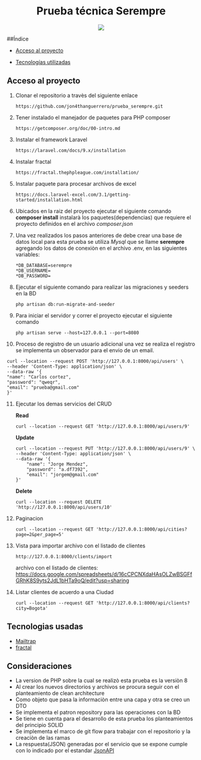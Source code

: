 <h1 align="center"> Prueba técnica Serempre</h1>

 <p align="center">
   <img src="https://img.shields.io/badge/STATUS-EN%20DESAROLLO-green">
</p>

##Índice

- [Acceso al proyecto](#acceso-proyecto)

- [Tecnologías utilizadas](#tecnologías-utilizadas)

## Acceso al proyecto

1. Clonar el repositorio a travès del siguiente enlace
    ```
    https://github.com/jon4thanguerrero/prueba_serempre.git
    ```

2. Tener instalado el manejador de paquetes para PHP composer
    ```
    https://getcomposer.org/doc/00-intro.md
    ```

3. Instalar el framework Laravel 
    ```
    https://laravel.com/docs/9.x/installation
    ```
   
4. Instalar fractal
    ```
    https://fractal.thephpleague.com/installation/
    ```

5. Instalar paquete para procesar archivos de excel
    ``` 
    https://docs.laravel-excel.com/3.1/getting-started/installation.html
    ```

6. Ubicados en la raiz del proyecto ejecutar el siguiente comando **composer install** instalarà los paquetes(dependencias) que requiere el proyecto definidos en el archivo *composer.json*


7. Una vez realizados los pasos anteriores de debe crear una base de datos local para esta prueba se utiliza *Mysql* que se llame **serempre** agregando los datos de conexiòn en el archivo .env, en las siguientes variables:
    ```
    *DB_DATABASE=serempre
    *DB_USERNAME=
    *DB_PASSWORD=
    ```

8. Ejecutar el siguiente comando para realizar las migraciones y seeders en la BD 
    ```
    php artisan db:run-migrate-and-seeder
    ```

9. Para iniciar el servidor y correr el proyecto ejecutar el siguiente comando
    ```
    php artisan serve --host=127.0.0.1 --port=8080
    ```
   
10. Proceso de registro de un usuario adicional una vez se realiza el registro se implementa un observador para
   el envio de un email.

   ```
   curl --location --request POST 'http://127.0.0.1:8000/api/users' \
   --header 'Content-Type: application/json' \
   --data-raw '{
   "name": "Carlos cortez",
   "password": "qweqr",
   "email": "prueba@gmail.com"
   }'
   ```

11. Ejecutar los demas servicios del CRUD

    **Read**
    ```
    curl --location --request GET 'http://127.0.0.1:8000/api/users/9'
    ```

    **Update**
    ```
    curl --location --request PUT 'http://127.0.0.1:8000/api/users/9' \
    --header 'Content-Type: application/json' \
    --data-raw '{
        "name": "Jorge Mendez",
        "password": "a.df7392",
        "email": "jorgem@gmail.com"
    }'
    ```

    **Delete**
    ```
    curl --location --request DELETE 'http://127.0.0.1:8000/api/users/10'
    ```

12. Paginacion
    ```
    curl --location --request GET 'http://127.0.0.1:8000/api/cities?page=2&per_page=5'
    ```
    
13. Vista para importar archivo con el listado de clientes
    ```
    http://127.0.0.1:8000/clients/import
    ```
    archivo con el listado de clientes: https://docs.google.com/spreadsheets/d/16cCPCNXdaHAsOLZwBSGFfGRhK8S9yts2JdL1bHTa9oQ/edit?usp=sharing

14. Listar clientes de acuerdo a una Ciudad
    ```
    curl --location --request GET 'http://127.0.0.1:8000/api/clients?city=Bogota'
    ```

## Tecnologias usadas

- [Mailtrap](https://mailtrap.io/)
- [fractal](https://fractal.thephpleague.com/)

## Consideraciones

- La version de PHP sobre la cual se realizò esta prueba es la versiòn 8
- Al crear los nuevos directorios y archivos se procura seguir con el planteamiento de clean architecture
- Como objeto que pasa la informaciòn entre una capa y otra se creo un DTO
- Se implementa el patron repository para las operaciones con la BD
- Se tiene en cuenta para el desarrollo de esta prueba los planteamientos del principio SOLID
- Se implementa el marco de git flow para trabajar con el repositorio y la creaciòn de las ramas
- La respuesta(JSON) generadas por el servicio que se expone cumple con lo indicado por el estandar [JsonAPI](https://jsonapi.org/)  


